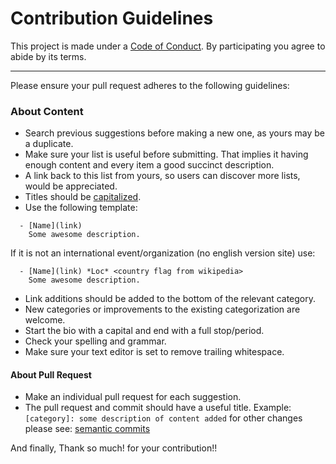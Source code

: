 # Contribution Guidelines
This project is made under a [Code of
Conduct](https://github.com/cristianoliveira/awesome4girls/blob/master/CODE_OF_CONDUCT.md). By participating you agree to abide by its terms.

----

Please ensure your pull request adheres to the following guidelines:

### About Content

  - Search previous suggestions before making a new one, as yours may be a duplicate.
  - Make sure your list is useful before submitting. That implies it having enough content and every item a good succinct description.
  - A link back to this list from yours, so users can discover more lists, would be appreciated.
  - Titles should be [capitalized](http://grammar.yourdictionary.com/capitalization/rules-for-capitalization-in-titles.html).
  - Use the following template:

```
  - [Name](link)
    Some awesome description.
```

If it is not an international event/organization (no english version site) use:

```
  - [Name](link) *Loc* <country flag from wikipedia>
    Some awesome description.
```

- Link additions should be added to the bottom of the relevant category.
- New categories or improvements to the existing categorization are welcome.
- Start the bio with a capital and end with a full stop/period.
- Check your spelling and grammar.
- Make sure your text editor is set to remove trailing whitespace.

#### About Pull Request

- Make an individual pull request for each suggestion.
- The pull request and commit should have a useful title.
Example: `[category]: some description of content added` for other changes please see: [semantic commits](http://seesparkbox.com/foundry/semantic_commit_messages)

And finally, Thank so much! for your contribution!!
